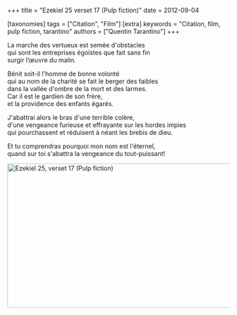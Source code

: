 +++
title = "Ezekiel 25 verset 17 (Pulp fiction)"
date = 2012-09-04

[taxonomies]
tags = ["Citation", "Film"]
[extra]
keywords = "Citation, film, pulp fiction, tarantino"
authors = ["Quentin Tarantino"]
+++

<div class=poem>

La marche des vertueux est semée d'obstacles<br>
qui sont les entreprises égoïstes que fait sans fin<br>
surgir l’œuvre du malin.

Bénit soit-il l'homme de bonne volonté<br>
qui au nom de la charité se fait le berger des faibles<br>
dans la vallée d'ombre de la mort et des larmes.<br>
Car il est le gardien de son frère,<br>
et la providence des enfants égarés.

J'abattrai alors le bras d'une terrible colère,<br>
d'une vengeance furieuse et effrayante sur les hordes impies<br>
qui pourchassent et réduisent à néant les brebis de dieu.

Et tu comprendras pourquoi mon nom est l'éternel,<br>
quand sur toi s'abattra la vengeance du tout-puissant!

<img class=center alt="Ezekiel 25, verset 17 (Pulp fiction)" src="i/pulp-fiction" width=690 height=327>